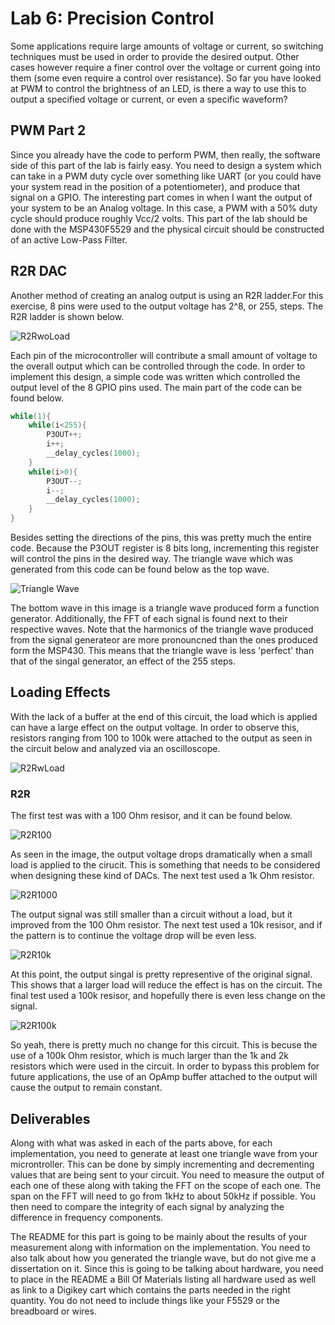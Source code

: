 # Lab 6: Precision Control
Some applications require large amounts of voltage or current, so switching techniques must be used in order to provide the desired output. Other cases however require a finer control over the voltage or current going into them (some even require a control over resistance). So far you have looked at PWM to control the brightness of an LED, is there a way to use this to output a specified voltage or current, or even a specific waveform?

## PWM Part 2
Since you already have the code to perform PWM, then really, the software side of this part of the lab is fairly easy. You need to design a system which can take in a PWM duty cycle over something like UART (or you could have your system read in the position of a potentiometer), and produce that signal on a GPIO. The interesting part comes in when I want the output of your system to be an Analog voltage. In this case, a PWM with a 50% duty cycle should produce roughly Vcc/2 volts. This part of the lab should be done with the MSP430F5529 and the physical circuit should be constructed of an active Low-Pass Filter.

## R2R DAC
Another method of creating an analog output is using an R2R ladder.For this exercise, 8 pins were used to the output voltage has 2^8, or 255, steps. The R2R ladder is shown below.

![R2RwoLoad](https://github.com/RU09342/lab-6taking-control-over-your-embedded-life-nick-and-joe/blob/master/Precision%20Control/Schematics/R2RnoLoad.PNG)

Each pin of the microcontroller will contribute a small amount of voltage to the overall output which can be controlled through the code. In order to implement this design, a simple code was written which controlled the output level of the 8 GPIO pins used. The main part of the code can be found below.
```c
while(1){
    while(i<255){
        P3OUT++;
        i++;
        __delay_cycles(1000);
    }
    while(i>0){
        P3OUT--;
        i--;
        __delay_cycles(1000);
    }
}
```
Besides setting the directions of the pins, this was pretty much the entire code. Because the P3OUT register is 8 bits long, incrementing this register will control the pins in the desired way. The triangle wave which was generated from this code can be found below as the top wave.

![Triangle Wave](https://github.com/RU09342/lab-6taking-control-over-your-embedded-life-nick-and-joe/blob/master/Precision%20Control/Pictures/r2rRamp3.png)

The bottom wave in this image is a triangle wave produced form a function generator. Additionally, the FFT of each signal is found next to their respective waves. Note that the harmonics of the triangle wave produced from the signal generateor are more pronouncned than the ones produced form the MSP430. This means that the triangle wave is less 'perfect' than that of the singal generator, an effect of the 255 steps. 

## Loading Effects
With the lack of a buffer at the end of this circuit, the load which is applied can have a large effect on the output voltage. In order to observe this, resistors ranging from 100 to 100k were attached to the output as seen in the circuit below and analyzed via an oscilloscope. 

![R2RwLoad](https://github.com/RU09342/lab-6taking-control-over-your-embedded-life-nick-and-joe/blob/master/Precision%20Control/Schematics/R2RwLoad.PNG)

### R2R
The first test was with a 100 Ohm resisor, and it can be found below.

![R2R100](https://github.com/RU09342/lab-6taking-control-over-your-embedded-life-nick-and-joe/blob/master/Precision%20Control/Pictures/r2rLoad100.png)

As seen in the image, the output voltage drops dramatically when a small load is applied to the cirucit. This is something that needs to be considered when designing these kind of DACs. The next test used a 1k Ohm resistor. 

![R2R1000](https://github.com/RU09342/lab-6taking-control-over-your-embedded-life-nick-and-joe/blob/master/Precision%20Control/Pictures/r2rLoad1k.png)

The output signal was still smaller than a circuit without a load, but it improved from the 100 Ohm resistor. The next test used a 10k resisor, and if the pattern is to continue the voltage drop will be even less.

![R2R10k](https://github.com/RU09342/lab-6taking-control-over-your-embedded-life-nick-and-joe/blob/master/Precision%20Control/Pictures/r2rLoad10k.png)

At this point, the output singal is pretty representive of the original signal. This shows that a larger load will reduce the effect is has on the circuit. The final test used a 100k resisor, and hopefully there is even less change on the signal.

![R2R100k](https://github.com/RU09342/lab-6taking-control-over-your-embedded-life-nick-and-joe/blob/master/Precision%20Control/Pictures/r2rLoad100k.png)

So yeah, there is pretty much no change for this circuit. This is becuse the use of a 100k Ohm resistor, which is much larger than the 1k and 2k resistors which were used in the circuit. In order to bypass this problem for future applications, the use of an OpAmp buffer attached to the output will cause the output to remain constant. 


## Deliverables
Along with what was asked in each of the parts above, for each implementation, you need to generate at least one triangle wave from your microntroller. This can be done by simply incrementing and decrementing values that are being sent to your circuit. You need to measure the output of each one of these along with taking the FFT on the scope of each one. The span on the FFT will need to go from 1kHz to about 50kHz if possible. You then need to compare the integrity of each signal by analyzing the difference in frequency components.

The README for this part is going to be mainly about the results of your measurement along with information on the implementation. You need to also talk about how you generated the triangle wave, but do not give me a dissertation on it. Since this is going to be talking about hardware, you need to place in the README a Bill Of Materials listing all hardware used as well as link to a Digikey cart which contains the parts needed in the right quantity. You do not need to include things like your F5529 or the breadboard or wires.